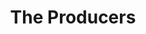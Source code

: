 ---
title: "The Producers"
year: 1967
rating: 2.5
stars: "★★½"
rewatched: false
permalink: "the-producers"
watched_on: 2021-10-22
---